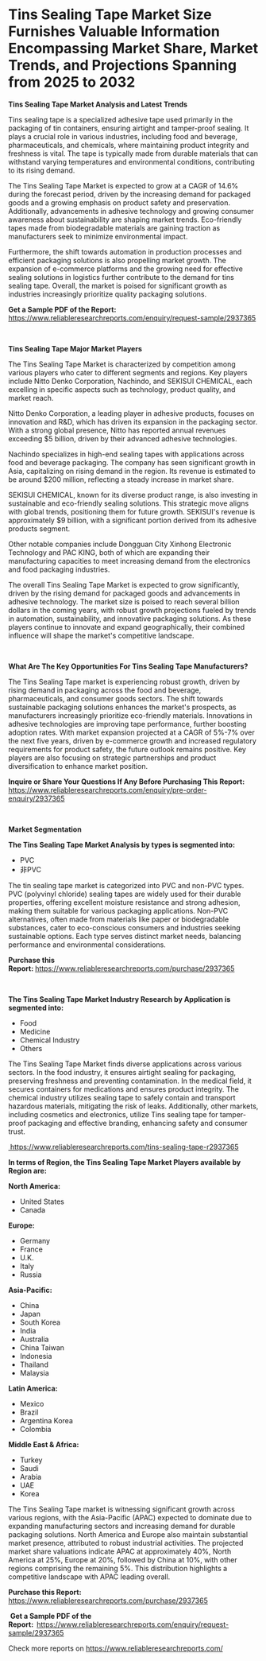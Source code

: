 <p><h1>Tins Sealing Tape Market Size Furnishes Valuable Information Encompassing Market Share, Market Trends, and Projections Spanning from 2025 to 2032</h1></p><p><strong>Tins Sealing Tape Market Analysis and Latest Trends</strong></p>
<p><p>Tins sealing tape is a specialized adhesive tape used primarily in the packaging of tin containers, ensuring airtight and tamper-proof sealing. It plays a crucial role in various industries, including food and beverage, pharmaceuticals, and chemicals, where maintaining product integrity and freshness is vital. The tape is typically made from durable materials that can withstand varying temperatures and environmental conditions, contributing to its rising demand.</p><p>The Tins Sealing Tape Market is expected to grow at a CAGR of 14.6% during the forecast period, driven by the increasing demand for packaged goods and a growing emphasis on product safety and preservation. Additionally, advancements in adhesive technology and growing consumer awareness about sustainability are shaping market trends. Eco-friendly tapes made from biodegradable materials are gaining traction as manufacturers seek to minimize environmental impact.</p><p>Furthermore, the shift towards automation in production processes and efficient packaging solutions is also propelling market growth. The expansion of e-commerce platforms and the growing need for effective sealing solutions in logistics further contribute to the demand for tins sealing tape. Overall, the market is poised for significant growth as industries increasingly prioritize quality packaging solutions.</p></p>
<p><strong>Get a Sample PDF of the Report:&nbsp;</strong> <a href="https://www.reliableresearchreports.com/enquiry/request-sample/2937365?utm_campaign=2245&utm_medium=2&utm_source=Github&utm_content=ia&utm_term=14032025&utm_id=tins-sealing-tape">https://www.reliableresearchreports.com/enquiry/request-sample/2937365</a></p>
<p>&nbsp;</p>
<p><strong>Tins Sealing Tape Major Market Players</strong></p>
<p><p>The Tins Sealing Tape Market is characterized by competition among various players who cater to different segments and regions. Key players include Nitto Denko Corporation, Nachindo, and SEKISUI CHEMICAL, each excelling in specific aspects such as technology, product quality, and market reach.</p><p>Nitto Denko Corporation, a leading player in adhesive products, focuses on innovation and R&D, which has driven its expansion in the packaging sector. With a strong global presence, Nitto has reported annual revenues exceeding $5 billion, driven by their advanced adhesive technologies.</p><p>Nachindo specializes in high-end sealing tapes with applications across food and beverage packaging. The company has seen significant growth in Asia, capitalizing on rising demand in the region. Its revenue is estimated to be around $200 million, reflecting a steady increase in market share.</p><p>SEKISUI CHEMICAL, known for its diverse product range, is also investing in sustainable and eco-friendly sealing solutions. This strategic move aligns with global trends, positioning them for future growth. SEKISUI's revenue is approximately $9 billion, with a significant portion derived from its adhesive products segment.</p><p>Other notable companies include Dongguan City Xinhong Electronic Technology and PAC KING, both of which are expanding their manufacturing capacities to meet increasing demand from the electronics and food packaging industries.</p><p>The overall Tins Sealing Tape Market is expected to grow significantly, driven by the rising demand for packaged goods and advancements in adhesive technology. The market size is poised to reach several billion dollars in the coming years, with robust growth projections fueled by trends in automation, sustainability, and innovative packaging solutions. As these players continue to innovate and expand geographically, their combined influence will shape the market's competitive landscape.</p></p>
<p>&nbsp;</p>
<p><strong>What Are The Key Opportunities For Tins Sealing Tape Manufacturers?</strong></p>
<p><p>The Tins Sealing Tape market is experiencing robust growth, driven by rising demand in packaging across the food and beverage, pharmaceuticals, and consumer goods sectors. The shift towards sustainable packaging solutions enhances the market's prospects, as manufacturers increasingly prioritize eco-friendly materials. Innovations in adhesive technologies are improving tape performance, further boosting adoption rates. With market expansion projected at a CAGR of 5%-7% over the next five years, driven by e-commerce growth and increased regulatory requirements for product safety, the future outlook remains positive. Key players are also focusing on strategic partnerships and product diversification to enhance market position.</p></p>
<p><strong>Inquire or Share Your Questions If Any Before Purchasing This Report:</strong> <a href="https://www.reliableresearchreports.com/enquiry/pre-order-enquiry/2937365?utm_campaign=2245&utm_medium=2&utm_source=Github&utm_content=ia&utm_term=14032025&utm_id=tins-sealing-tape">https://www.reliableresearchreports.com/enquiry/pre-order-enquiry/2937365</a></p>
<p>&nbsp;</p>
<p><strong>Market Segmentation</strong></p>
<p><strong>The Tins Sealing Tape Market Analysis by types is segmented into:</strong></p>
<p><ul><li>PVC</li><li>非PVC</li></ul></p>
<p><p>The tin sealing tape market is categorized into PVC and non-PVC types. PVC (polyvinyl chloride) sealing tapes are widely used for their durable properties, offering excellent moisture resistance and strong adhesion, making them suitable for various packaging applications. Non-PVC alternatives, often made from materials like paper or biodegradable substances, cater to eco-conscious consumers and industries seeking sustainable options. Each type serves distinct market needs, balancing performance and environmental considerations.</p></p>
<p><strong>Purchase this Report:&nbsp;</strong><a href="https://www.reliableresearchreports.com/purchase/2937365?utm_campaign=2245&utm_medium=2&utm_source=Github&utm_content=ia&utm_term=14032025&utm_id=tins-sealing-tape">https://www.reliableresearchreports.com/purchase/2937365</a></p>
<p>&nbsp;</p>
<p><strong>The Tins Sealing Tape Market Industry Research by Application is segmented into:</strong></p>
<p><ul><li>Food</li><li>Medicine</li><li>Chemical Industry</li><li>Others</li></ul></p>
<p><p>The Tins Sealing Tape Market finds diverse applications across various sectors. In the food industry, it ensures airtight sealing for packaging, preserving freshness and preventing contamination. In the medical field, it secures containers for medications and ensures product integrity. The chemical industry utilizes sealing tape to safely contain and transport hazardous materials, mitigating the risk of leaks. Additionally, other markets, including cosmetics and electronics, utilize Tins sealing tape for tamper-proof packaging and effective branding, enhancing safety and consumer trust.</p></p>
<p><a href="https://www.reliableresearchreports.com/tins-sealing-tape-r2937365?utm_campaign=2245&utm_medium=2&utm_source=Github&utm_content=ia&utm_term=14032025&utm_id=tins-sealing-tape">&nbsp;https://www.reliableresearchreports.com/tins-sealing-tape-r2937365</a></p>
<p><strong>In terms of Region, the Tins Sealing Tape Market Players available by Region are:</strong></p>
<p>
    <p> <strong> North America: </strong>
        <ul>
            <li>United States</li>
            <li>Canada</li>
        </ul>
        </p> 
    <p> <strong> Europe: </strong>
        <ul>
            <li>Germany</li>
            <li>France</li>
            <li>U.K.</li>
            <li>Italy</li>
            <li>Russia</li>
        </ul>
        </p> 
    <p> <strong> Asia-Pacific: </strong>
        <ul>
            <li>China</li>
            <li>Japan</li>
            <li>South Korea</li>
            <li>India</li>
            <li>Australia</li>
            <li>China Taiwan</li>
            <li>Indonesia</li>
            <li>Thailand</li>
            <li>Malaysia</li>
        </ul>
        </p> 
    <p> <strong> Latin America: </strong>
        <ul>
            <li>Mexico</li>
            <li>Brazil</li>
            <li>Argentina Korea</li>
            <li>Colombia</li>
        </ul>
        </p> 
    <p> <strong> Middle East & Africa: </strong>
        <ul>
            <li>Turkey</li>
            <li>Saudi</li>
            <li>Arabia</li>
            <li>UAE</li>
            <li>Korea</li>
        </ul>
    </p>
    </p>
<p><p>The Tins Sealing Tape market is witnessing significant growth across various regions, with the Asia-Pacific (APAC) expected to dominate due to expanding manufacturing sectors and increasing demand for durable packaging solutions. North America and Europe also maintain substantial market presence, attributed to robust industrial activities. The projected market share valuations indicate APAC at approximately 40%, North America at 25%, Europe at 20%, followed by China at 10%, with other regions comprising the remaining 5%. This distribution highlights a competitive landscape with APAC leading overall.</p></p>
<p><strong>Purchase this Report: </strong><a href="https://www.reliableresearchreports.com/purchase/2937365?utm_campaign=2245&utm_medium=2&utm_source=Github&utm_content=ia&utm_term=14032025&utm_id=tins-sealing-tape">https://www.reliableresearchreports.com/purchase/2937365</a></p>
<p>&nbsp;<strong>Get a Sample PDF of the Report:&nbsp;&nbsp;</strong><a href="https://www.reliableresearchreports.com/enquiry/request-sample/2937365?utm_campaign=2245&utm_medium=2&utm_source=Github&utm_content=ia&utm_term=14032025&utm_id=tins-sealing-tape">https://www.reliableresearchreports.com/enquiry/request-sample/2937365</a></p>
<p><strong></strong></p>
<p>Check more reports on <a href="https://www.reliableresearchreports.com/?utm_campaign=2245&utm_medium=2&utm_source=Github&utm_content=ia&utm_term=14032025&utm_id=tins-sealing-tape">https://www.reliableresearchreports.com/</a></p>
